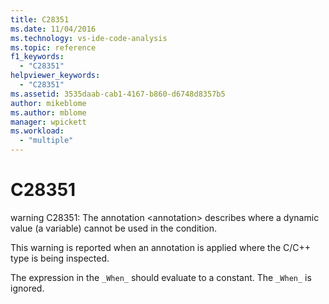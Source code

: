 ```yaml
---
title: C28351
ms.date: 11/04/2016
ms.technology: vs-ide-code-analysis
ms.topic: reference
f1_keywords:
  - "C28351"
helpviewer_keywords:
  - "C28351"
ms.assetid: 3535daab-cab1-4167-b860-d6748d8357b5
author: mikeblome
ms.author: mblome
manager: wpickett
ms.workload:
  - "multiple"
---
```

# C28351
warning C28351: The annotation \<annotation> describes where a dynamic value (a variable) cannot be used in the condition.

 This warning is reported when an annotation is applied where the C/C++ type is being inspected.

 The expression in the `_When_` should evaluate to a constant. The `_When_` is ignored.